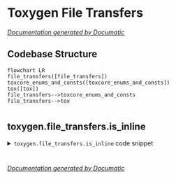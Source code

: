 # Toxygen File Transfers

[_Documentation generated by Documatic_](https://www.documatic.com)

<!---Documatic-section-Codebase Structure-start--->
## Codebase Structure

<!---Documatic-block-system_architecture-start--->
```mermaid
flowchart LR
file_transfers([file_transfers])
toxcore_enums_and_consts([toxcore_enums_and_consts])
tox([tox])
file_transfers-->toxcore_enums_and_consts
file_transfers-->tox
```
<!---Documatic-block-system_architecture-end--->

# #
<!---Documatic-section-Codebase Structure-end--->

<!---Documatic-section-toxygen.file_transfers.is_inline-start--->
## toxygen.file_transfers.is_inline

<!---Documatic-section-is_inline-start--->
<!---Documatic-block-toxygen.file_transfers.is_inline-start--->
<details>
	<summary><code>toxygen.file_transfers.is_inline</code> code snippet</summary>

```python
def is_inline(file_name):
    return file_name in ALLOWED_FILES or file_name.startswith('qTox_Screenshot_') or file_name.startswith('qTox_Image_')
```
</details>
<!---Documatic-block-toxygen.file_transfers.is_inline-end--->
<!---Documatic-section-is_inline-end--->

# #
<!---Documatic-section-toxygen.file_transfers.is_inline-end--->

[_Documentation generated by Documatic_](https://www.documatic.com)